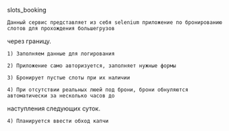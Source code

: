 slots_booking

    Данный сервис представляет из себя selenium приложение по бронированию слотов для прохождения большегрузов 
через границу.

    1) Заполняем данные для логирования

    2) Приложение само авторизуется, заполняет нужные формы

    3) Бронирует пустые слоты при их наличии

    4) При отсутствии реальных люей под брони, брони обнуляются автоматически за несколько часов до 
наступления следующих суток.

    4) Планируется ввести обход капчи